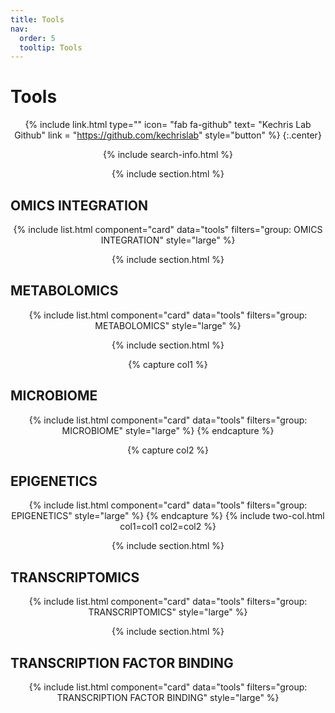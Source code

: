 ```yaml
---
title: Tools
nav:
  order: 5
  tooltip: Tools
---
```


# Tools

{%
  include link.html
  type=""
  icon= "fab fa-github"
  text= "Kechris Lab Github"
  link = "https://github.com/kechrislab"
  style="button"
%}
{:.center}

{% include search-info.html %}

{% include section.html %}

<style>

  p{
    text-align: center;
}
  
</style>


## OMICS INTEGRATION

{% include list.html component="card" data="tools" filters="group: OMICS INTEGRATION" style="large" %}

{% include section.html %}

## METABOLOMICS

{% include list.html component="card" data="tools" filters="group: METABOLOMICS" style="large" %}

{% include section.html %}

{% capture col1 %}

## MICROBIOME

{% include list.html component="card" data="tools" filters="group: MICROBIOME" style="large" %}
{% endcapture %}

{% capture col2 %}

## EPIGENETICS

{% include list.html component="card" data="tools" filters="group: EPIGENETICS" style="large" %}
{% endcapture %}
{% include two-col.html col1=col1 col2=col2 %}

{% include section.html %}

## TRANSCRIPTOMICS

{% include list.html component="card" data="tools" filters="group: TRANSCRIPTOMICS" style="large" %}


{% include section.html %}
## TRANSCRIPTION FACTOR BINDING

{% include list.html component="card" data="tools" filters="group: TRANSCRIPTION FACTOR BINDING" style="large" %}

